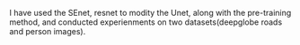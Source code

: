 I have used the SEnet, resnet to modity the Unet, along with the pre-training method, and conducted experienments on two datasets(deepglobe roads and person images).
